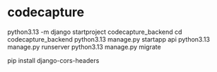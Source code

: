 # codecapture

python3.13 -m django startproject codecapture_backend
cd codecapture_backend
python3.13 manage.py startapp api
python3.13 manage.py runserver
python3.13 manage.py migrate

pip install django-cors-headers
